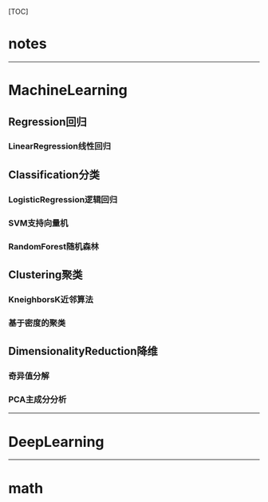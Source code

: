 [TOC]
# notes
------
# MachineLearning
## Regression回归
### LinearRegression线性回归
## Classification分类
### LogisticRegression逻辑回归
### SVM支持向量机
### RandomForest随机森林
## Clustering聚类
### KneighborsK近邻算法
### 基于密度的聚类
## DimensionalityReduction降维
### 奇异值分解
### PCA主成分分析
------
# DeepLearning

------
# math













